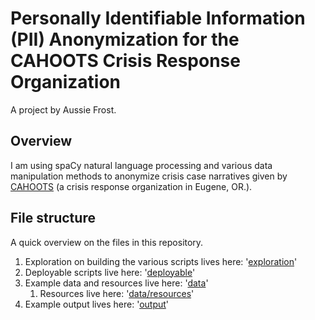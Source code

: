 # Personally Identifiable Information (PII) Anonymization for the CAHOOTS Crisis Response Organization

A project by Aussie Frost.

## Overview
I am using spaCy natural language processing and various data manipulation methods to anonymize crisis case narratives given by [CAHOOTS](https://whitebirdclinic.org/cahoots/) (a crisis response organization in Eugene, OR.).

## File structure
A quick overview on the files in this repository.
1. Exploration on building the various scripts lives here: '[exploration](exploration)'
2. Deployable scripts live here: '[deployable](deployable)'
3. Example data and resources live here: '[data](data)'
    1. Resources live here: '[data/resources](data/resources)'
4. Example output lives here: '[output](output)'
